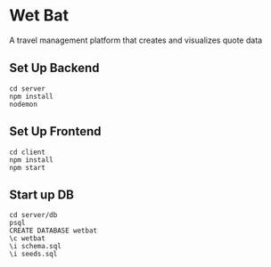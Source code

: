 # Wet Bat
A travel management platform that creates and visualizes quote data

## Set Up Backend
```
cd server
npm install
nodemon
```

## Set Up Frontend
```
cd client
npm install
npm start
```

## Start up DB
```
cd server/db
psql
CREATE DATABASE wetbat
\c wetbat
\i schema.sql
\i seeds.sql
```
